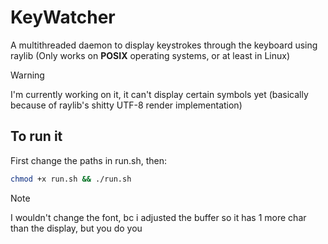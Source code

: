 # KeyWatcher 

A multithreaded daemon to display keystrokes through the keyboard using raylib (Only works on **POSIX** operating systems, or at least in Linux)

> [!Warning]
I'm currently working on it, it can't display certain symbols yet (basically because of raylib's shitty UTF-8 render implementation)

## To run it
First change the paths in run.sh, then: 
```bash 
chmod +x run.sh && ./run.sh
```
> [!Note] 
I wouldn't change the font, bc i adjusted the buffer so it has 1 more char than the display, but you do you
